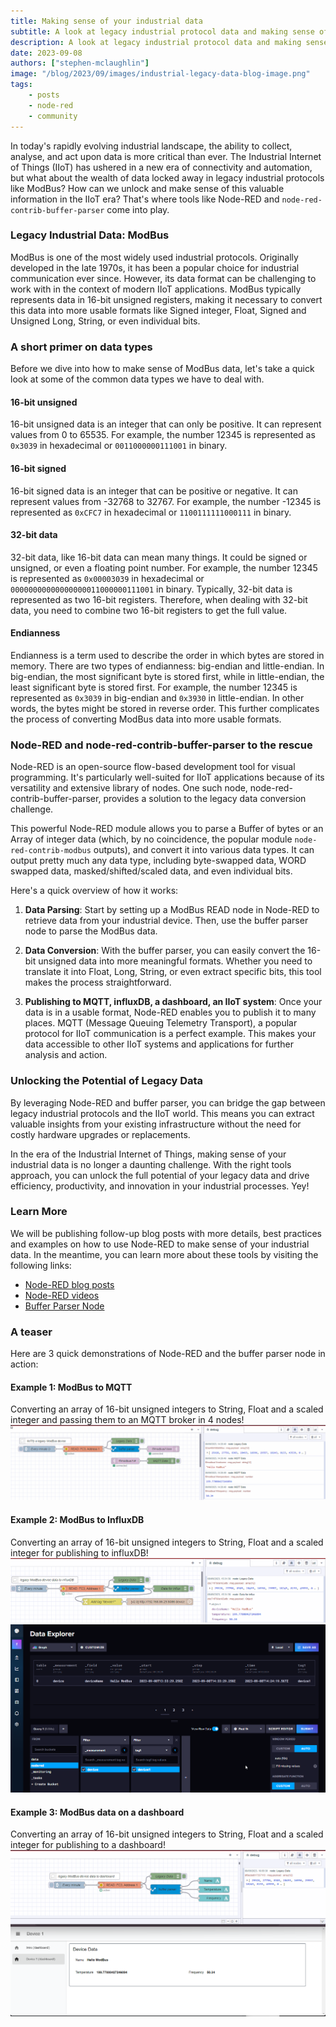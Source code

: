 ```yaml
---
title: Making sense of your industrial data
subtitle: A look at legacy industrial protocol data and making sense of it in an IIoT world.
description: A look at legacy industrial protocol data and making sense of it in an IIoT world.
date: 2023-09-08
authors: ["stephen-mclaughlin"]
image: "/blog/2023/09/images/industrial-legacy-data-blog-image.png"
tags:
    - posts
    - node-red
    - community
---
```


In today's rapidly evolving industrial landscape, the ability to collect, analyse, and act upon data is more critical than ever.
The Industrial Internet of Things (IIoT) has ushered in a new era of connectivity and automation, but what about the wealth of data locked away in legacy industrial protocols like ModBus?
How can we unlock and make sense of this valuable information in the IIoT era? That's where tools like Node-RED and `node-red-contrib-buffer-parser` come into play.

<!--more-->

### Legacy Industrial Data: ModBus

ModBus is one of the most widely used industrial protocols. Originally developed in the late 1970s, it has been a popular choice for industrial communication ever since. However, its data format can be challenging to work with in the context of modern IIoT applications. ModBus typically represents data in 16-bit unsigned registers, making it necessary to convert this data into more usable formats like Signed integer, Float, Signed and Unsigned Long, String, or even individual bits.

### A short primer on data types

Before we dive into how to make sense of ModBus data, let's take a quick look at some of the common data types we have to deal with.

#### 16-bit unsigned

16-bit unsigned data is an integer that can only be positive. It can represent values from 0 to 65535. For example, the number 12345 is represented as `0x3039` in hexadecimal or `0011000000111001` in binary.

#### 16-bit signed

16-bit signed data is an integer that can be positive or negative. It can represent values from -32768 to 32767. For example, the number -12345 is represented as `0xCFC7` in hexadecimal or `1100111111000111` in binary.

#### 32-bit data

32-bit data, like 16-bit data can mean many things. It could be signed or unsigned, or even a floating point number. For example, the number 12345 is represented as `0x00003039` in hexadecimal or `00000000000000000011000000111001` in binary. Typically, 32-bit data is represented as two 16-bit registers. Therefore, when dealing with 32-bit data, you need to combine two 16-bit registers to get the full value.

#### Endianness

Endianness is a term used to describe the order in which bytes are stored in memory. There are two types of endianness: big-endian and little-endian. In big-endian, the most significant byte is stored first, while in little-endian, the least significant byte is stored first. For example, the number 12345 is represented as `0x3039` in big-endian and `0x3930` in little-endian.  In other words, the bytes might be stored in reverse order. This further complicates the process of converting ModBus data into more usable formats.


### Node-RED and node-red-contrib-buffer-parser to the rescue

Node-RED is an open-source flow-based development tool for visual programming. It's particularly well-suited for IIoT applications because of its versatility and extensive library of nodes. One such node, node-red-contrib-buffer-parser, provides a solution to the legacy data conversion challenge.

This powerful Node-RED module allows you to parse a Buffer of bytes or an Array of integer data (which, by no coincidence, the popular module `node-red-contrib-modbus` outputs), and convert it into various data types. It can output pretty much any data type, including byte-swapped data, WORD swapped data, masked/shifted/scaled data, and even individual bits.

Here's a quick overview of how it works:

1. **Data Parsing**: Start by setting up a ModBus READ node in Node-RED to retrieve data from your industrial device. Then, use the buffer parser node to parse the ModBus data.

1. **Data Conversion**: With the buffer parser, you can easily convert the 16-bit unsigned data into more meaningful formats. Whether you need to translate it into Float, Long, String, or even extract specific bits, this tool makes the process straightforward.

1. **Publishing to MQTT, influxDB, a dashboard, an IIoT system**: Once your data is in a usable format, Node-RED enables you to publish it to many places. MQTT (Message Queuing Telemetry Transport), a popular protocol for IIoT communication is a perfect example. This makes your data accessible to other IIoT systems and applications for further analysis and action.

### Unlocking the Potential of Legacy Data

By leveraging Node-RED and buffer parser, you can bridge the gap between legacy industrial protocols and the IIoT world. This means you can extract valuable insights from your existing infrastructure without the need for costly hardware upgrades or replacements.

In the era of the Industrial Internet of Things, making sense of your industrial data is no longer a daunting challenge. With the right tools approach, you can unlock the full potential of your legacy data and drive efficiency, productivity, and innovation in your industrial processes. Yey!

### Learn More

We will be publishing follow-up blog posts with more details, best practices and examples on how to use Node-RED to make sense of your industrial data. In the meantime, you can learn more about these tools by visiting the following links:
* [Node-RED blog posts](https://flowfuse.com/blog/node-red/)
* [Node-RED videos](https://www.youtube.com/playlist?list=PLpcyqc7kNgp09XeRx_cae1fEIOloPqM1C)
* [Buffer Parser Node](https://flows.nodered.org/node/node-red-contrib-buffer-parser) 

### A teaser

Here are 3 quick demonstrations of Node-RED and the buffer parser node in action:

#### Example 1: ModBus to MQTT
Converting an array of 16-bit unsigned integers to String, Float and a scaled integer and passing them to an MQTT broker in 4 nodes!
![Legacy data to MQTT](images/industrial-legacy-data-to-mqtt.gif)

#### Example 2: ModBus to InfluxDB
Converting an array of 16-bit unsigned integers to String, Float and a scaled integer for publishing to influxDB!
![Legacy data to influxDB](images/industrial-legacy-data-to-influx.png)
![Legacy data to influxDB2](images/industrial-legacy-data-to-influx2.png)

#### Example 3: ModBus data on a dashboard
Converting an array of 16-bit unsigned integers to String, Float and a scaled integer for publishing to a dashboard!
![Legacy data to dashboard](images/industrial-legacy-data-to-dashboard.png)